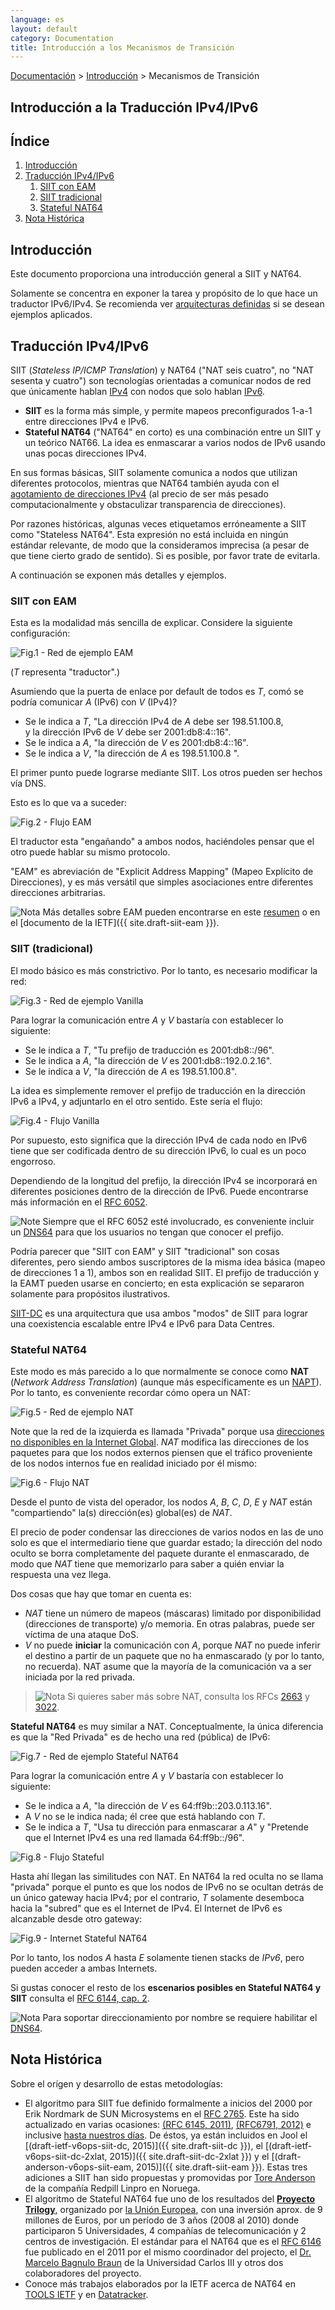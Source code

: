 ```yaml
---
language: es
layout: default
category: Documentation
title: Introducción a los Mecanismos de Transición
---
```


[Documentación](documentation.html) > [Introducción](documentation.html#introduccin) > Mecanismos de Transición

## Introducción a la Traducción IPv4/IPv6

## Índice

1. [Introducción](#introduccin)
2. [Traducción IPv4/IPv6](#ipv4iv6-traduccin)
	1. [SIIT con EAM](#siit-con-eam)
    2. [SIIT tradicional](#siit-tradicional)
    3. [Stateful NAT64](#stateful-nat64)
3. [Nota Histórica](#nota-histrica)
    
## Introducción

Este documento proporciona una introducción general a SIIT y NAT64.
 
Solamente se concentra en exponer la tarea y propósito de lo que hace un traductor IPv6/IPv4. Se recomienda ver [arquitecturas definidas](documentation.html#arquitecturas-definidas) si se desean ejemplos aplicados.

## Traducción IPv4/IPv6
 
SIIT (_Stateless IP/ICMP Translation_) y NAT64 ("NAT seis cuatro", no "NAT sesenta y cuatro") son tecnologías orientadas a comunicar nodos de red que únicamente hablan [IPv4](http://es.wikipedia.org/wiki/IPv4) con nodos que solo hablan [IPv6](http://es.wikipedia.org/wiki/IPv6).

- **SIIT** es la forma más simple, y permite mapeos preconfigurados 1-a-1 entre direcciones IPv4 e IPv6.
- **Stateful NAT64** ("NAT64" en corto) es una combinación entre un SIIT y un teórico NAT66. La idea es enmascarar a varios nodos de IPv6 usando unas pocas direcciones IPv4.

En sus formas básicas, SIIT solamente comunica a nodos que utilizan diferentes protocolos, mientras que NAT64 también ayuda con el [agotamiento de direcciones IPv4](https://es.wikipedia.org/wiki/Agotamiento_de_las_direcciones_IPv4) (al precio de ser más pesado computacionalmente y obstaculizar transparencia de direcciones).

Por razones históricas, algunas veces etiquetamos erróneamente a SIIT como "Stateless NAT64". Esta expresión no está incluida en ningún estándar relevante, de modo que la consideramos imprecisa (a pesar de que tiene cierto grado de sentido). Si es posible, por favor trate de evitarla.

A continuación se exponen más detalles y ejemplos.

### SIIT con EAM


Esta es la modalidad más sencilla de explicar. Considere la siguiente configuración:

![Fig.1 - Red de ejemplo EAM](../images/network/eam.svg "Fig.1 - Red de ejemplo EAM")

(_T_ representa "traductor".)

Asumiendo que la puerta de enlace por default de todos es _T_, comó se podría comunicar _A_ (IPv6) con _V_ (IPv4)?

- Se le indica a _T_, "La dirección IPv4 de _A_ debe ser 198.51.100.8, <br />
                   y la dirección IPv6 de _V_ debe ser 2001:db8:4::16".
- Se le indica a _A_, "la dirección de _V_ es 2001:db8:4::16".
- Se le indica a _V_, "la dirección de _A_ es 198.51.100.8 ".

El primer punto puede lograrse mediante SIIT. Los otros pueden ser hechos vía DNS.

Esto es lo que va a suceder:

![Fig.2 - Flujo EAM](../images/flow/eam-es.svg "Fig.2 - Flujo EAM")

El traductor esta "engañando" a ambos nodos, haciéndoles pensar que el otro puede hablar su mismo protocolo.

"EAM" es abreviación de "Explicit Address Mapping" (Mapeo Explícito de Direcciones), y es más versátil que simples asociaciones entre diferentes direcciones arbitrarias.

![Nota](../images/bulb.svg) Más detalles sobre EAM pueden encontrarse en este [resumen](eamt.html) o en el [documento de la IETF]({{ site.draft-siit-eam }}).

### SIIT (tradicional)


El modo básico es más constrictivo. Por lo tanto, es necesario modificar la red:

![Fig.3 - Red de ejemplo Vanilla](../images/network/vanilla.svg "Fig.3 - Red de ejemplo Vanilla")

Para lograr la comunicación entre _A_ y _V_ bastaría con establecer lo siguiente:

- Se le indica a _T_, "Tu prefijo de traducción es 2001:db8::/96".
- Se le indica a _A_, "la dirección de _V_ es 2001:db8::192.0.2.16".
- Se le indica a _V_, "la dirección de _A_ es 198.51.100.8".

La idea es simplemente remover el prefijo de traducción en la dirección IPv6 a IPv4, y adjuntarlo en el otro sentido. Este sería el flujo:

![Fig.4 - Flujo Vanilla](../images/flow/vanilla-es.svg "Fig.4 - Flujo Vanilla")

Por supuesto, esto significa que la dirección IPv4 de cada nodo en IPv6 tiene que ser codificada dentro de su dirección IPv6, lo cual es un poco engorroso.

Dependiendo de la longitud del prefijo, la dirección IPv4 se incorporará en diferentes posiciones dentro de la dirección de IPv6. Puede encontrarse más información en el [RFC 6052](http://tools.ietf.org/html/rfc6052).

![Note](../images/bulb.svg) Siempre que el RFC 6052 esté involucrado, es conveniente incluir un [DNS64](dns64.html) para que los usuarios no tengan que conocer el prefijo.

Podría parecer que "SIIT con EAM" y SIIT "tradicional" son cosas diferentes, pero siendo ambos suscriptores de la misma idea básica (mapeo de direcciones 1 a 1), ambos son en realidad SIIT. El prefijo de traducción y la EAMT pueden usarse en concierto; en esta explicación se separaron solamente para propósitos ilustrativos.

[SIIT-DC](siit-dc.html) es una arquitectura que usa ambos "modos" de SIIT para lograr una coexistencia escalable entre IPv4 e IPv6 para Data Centres.


### Stateful NAT64


Este modo es más parecido a lo que normalmente se conoce como **NAT** (_Network Address Translation_) (aunque más específicamente es un [NAPT](https://tools.ietf.org/html/rfc2663#section-4.1.2)). Por lo tanto, es conveniente recordar cómo opera un NAT:

![Fig.5 - Red de ejemplo NAT](../images/network/nat-es.svg "Fig.5 - Red de ejemplo NAT")

Note que la red de la izquierda es llamada "Privada" porque usa [direcciones no disponibles en la Internet Global](http://es.wikipedia.org/wiki/Red_privada). _NAT_ modifica las direcciones de los paquetes para que los nodos externos piensen que el tráfico proveniente de los nodos internos fue en realidad iniciado por él mismo:

![Fig.6 - Flujo NAT](../images/flow/nat-es.svg "Fig.6 - Flujo NAT")

Desde el punto de vista del operador, los nodos _A_, _B_, _C_, _D_, _E_ y _NAT_ están "compartiendo" la(s) dirección(es) global(es) de _NAT_.

El precio de poder condensar las direcciones de varios nodos en las de uno solo es que el intermediario tiene que guardar estado; la dirección del nodo oculto se borra completamente del paquete durante el enmascarado, de modo que _NAT_ tiene que memorizarlo para saber a quién enviar la respuesta una vez llega.

Dos cosas que hay que tomar en cuenta es:

- _NAT_ tiene un número de mapeos (máscaras) limitado por disponibilidad (direcciones de transporte) y/o memoria. En otras palabras, puede ser víctima de una ataque DoS.
- _V_ no puede **iniciar** la comunicación con _A_, porque _NAT_ no puede inferir el destino a partir de un paquete que no ha enmascarado (y por lo tanto, no recuerda). NAT asume que la mayoría de la comunicación va a ser iniciada por la red privada.

<!--
	Paty: Es mejor no mencionar a NAT-PT por dos razones:
	1. No es un "NAT" (o más bien dicho, no es un "NAT44"); es el precursor de SIIT/NAT64.
	2. Está deprecado (trajo muchos problemas, y por lo tanto salió SIIT/NAT64).
 -->

> ![Nota](../images/bulb.svg) Si quieres saber más sobre NAT, consulta los RFCs [2663](https://tools.ietf.org/html/rfc2663#section-3) y [3022](https://tools.ietf.org/html/rfc3022).

**Stateful NAT64** es muy similar a NAT. Conceptualmente, la única diferencia es que la "Red Privada" es de hecho una red (pública) de IPv6:

![Fig.7 - Red de ejemplo Stateful NAT64](../images/network/stateful.svg "Fig.7 - Red de ejemplo Stateful NAT64")

Para lograr la comunicación entre _A_ y _V_ bastaría con establecer lo siguiente:

- Se le indica a _A_, "la dirección de _V_ es 64:ff9b::203.0.113.16".
- A _V_ no se le indica nada; él cree que está hablando con _T_.
- Se le indica a _T_, "Usa tu dirección para enmascarar a _A_" y "Pretende que el Internet IPv4 es una red llamada 64:ff9b::/96".

![Fig.8 - Flujo Stateful](../images/flow/stateful-es.svg "Fig.8 - Flujo Stateful")

Hasta ahí llegan las similitudes con NAT. En NAT64 la red oculta no se llama "privada" porque el punto es que los nodos de IPv6 no se ocultan detrás de un único gateway hacia IPv4; por el contrario, _T_ solamente desemboca hacia la "subred" que es el Internet de IPv4. El Internet de IPv6 es alcanzable desde otro gateway:

![Fig.9 - Internet Stateful NAT64](../images/network/full-es.svg "Fig.9 - Internet Stateful NAT64")

Por lo tanto, los nodos _A_ hasta _E_ solamente tienen stacks de _IPv6_, pero pueden acceder a ambas Internets.

Si gustas conocer el resto de los **escenarios posibles en Stateful NAT64 y SIIT** consulta el [RFC 6144, cap. 2](https://tools.ietf.org/html/rfc6144#section-2).

![Nota](../images/bulb.svg) Para soportar direccionamiento por nombre se requiere habilitar el [DNS64](dns64.html).

## Nota Histórica

Sobre el orígen y desarrollo de estas metodologías:

* El algoritmo para SIIT fue definido formalmente a inicios del 2000 por Erik Nordmark de SUN Microsystems en el [RFC 2765](https://tools.ietf.org/html/rfc2765). Este ha sido actualizado en varias ocasiones: [(RFC 6145, 2011)](https://tools.ietf.org/html/rfc6145), [(RFC6791, 2012)](https://tools.ietf.org/html/rfc6791) e inclusive [hasta nuestros días](https://tools.ietf.org/id/siit?maxhits=100&key=date&dir=desc). De éstos, ya están incluidos en Jool el [(draft-ietf-v6ops-siit-dc, 2015)]({{ site.draft-siit-dc }}), el [(draft-ietf-v6ops-siit-dc-2xlat, 2015)]({{ site.draft-siit-dc-2xlat }}) y el [(draft-anderson-v6ops-siit-eam, 2015)]({{ site.draft-siit-eam }}). Estas tres adiciones a SIIT han sido propuestas y promovidas por [Tore Anderson](http://www.redpill-linpro.com/tore-anderson#overlay-context=about-us/our-consultants) de la compañía Redpill Linpro en Noruega.
* El algoritmo de Stateful NAT64 fue uno de los resultados del [**Proyecto Trilogy**](http://trilogy-project.org/trilogy-and-the-ietf.html), organizado por [la Unión Europea](http://europa.eu/rapid/press-release_IP-11-1294_es.htm), con una inversión aprox. de 9 millones de Euros, por un período de 3 años (2008 al 2010) donde participaron 5 Universidades, 4 compañías de telecomunicación y 2 centros de investigación. El estándar para el NAT64 que es el [RFC 6146](https://tools.ietf.org/html/rfc6146) fue publicado en el 2011 por el mismo coordinador del projecto, el [Dr. Marcelo Bagnulo Braun](http://www.it.uc3m.es/marcelo/) de la Universidad Carlos III y otros dos colaboradores del proyecto. 
* Conoce más trabajos elaborados por la IETF acerca de NAT64 en [TOOLS IETF](https://tools.ietf.org/id/nat64?maxhits=100&key=date&dir=desc) y en [Datatracker](https://datatracker.ietf.org/doc/search/?name=nat64&sort=&rfcs=on&activedrafts=on).
